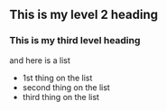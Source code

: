 ## This is my level 2 heading
### This is my third level heading

and here is a list
* 1st thing on the list
* second thing on the list
* third thing on the list
